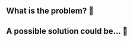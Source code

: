 <!--
We appreciate really your help! :v:

- Please search for existing issues to avoid creating duplicate issues.
- Please be respectful and considerate of others when commenting on issues.
- Please add the maximum details to describe the issue. That will help to solve it faster.
-->


## What is the problem? :bug:

<!-- Describe the the problem. -->

## A possible solution could be... :thought_balloon:

<!-- Do you have a suggestion about how to solve this? Let us know! -->